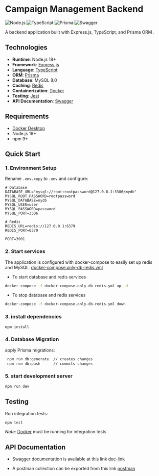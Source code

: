 # Campaign Management Backend

![Node.js](https://img.shields.io/badge/Node.js-18+-339933?logo=node.js)
![TypeScript](https://img.shields.io/badge/TypeScript-5+-3178C6?logo=typescript)
![Prisma](https://img.shields.io/badge/Prisma-5+-2D3748?logo=prisma)
![Swagger](https://img.shields.io/badge/Swagger-85EA2D?logo=swagger&logoColor=black)

A backend application built with Express.js, TypeScript, and Prisma ORM .

## Technologies

- **Runtime**: Node.js 18+
- **Framework**: [Express.js](https://expressjs.com/)
- **Language**: [TypeScript](https://www.typescriptlang.org/)
- **ORM**: [Prisma](https://www.prisma.io/)
- **Database**: MySQL 8.0
- **Caching**: [Redis](https://redis.io/)
- **Containerization**: [Docker](https://www.docker.com/)
- **Testing**: [Jest](https://jestjs.io/)
- **API Documentation**: [Swagger](https://jestjs.io/)

## Requirements

- [Docker Desktop](https://www.docker.com/products/docker-desktop/)
- Node.js 18+
- npm 9+

## Quick Start

### 1. Environment Setup

Rename `.env.copy` to `.env` and configure:

```env
# Database
DATABASE_URL="mysql://root:rootpassword@127.0.0.1:3306/mydb"
MYSQL_ROOT_PASSWORD=rootpassword
MYSQL_DATABASE=mydb
MYSQL_USER=user
MYSQL_PASSWORD=password
MYSQL_PORT=3306

# Redis
REDIS_URL=redis://127.0.0.1:6379
REDIS_PORT=6379

PORT=3001
```

### 2. Start services
The application is configured with docker-compose to easily set up redis and MySQL. [docker-compose.only-db-redis.yml](https://github.com/igabice/campaign-management/blob/main/backend/docker-compose.only-db-redis.yml)

- To start database and redis services
```bash 
docker-compose -f docker-compose.only-db-redis.yml up -d 
```


- To stop database and redis services
```bash 
docker-compose -f docker-compose.only-db-redis.yml down 
```

### 3. install dependencies

```bash 
npm install
```

### 4. Database Migration
apply Prisma migrations:
```bash
 npm run db:generate  // creates changes
 npm run db:push      // commits changes
 ```

### 5. start development server

```bash 
npm run dev 
```

## Testing
Run integration tests:

```bash 
npm test
```
*Note:* [Docker](https://www.docker.com/products/docker-desktop/) must be running for integration tests.

## API Documentation
- Swagger documentation is available at this link
[doc-link](http://127.0.0.1:3001/v1/docs/swagger)

- A postman collection can be exported from this link
[postman](http://localhost:3001/v1/docs/swagger.json)
